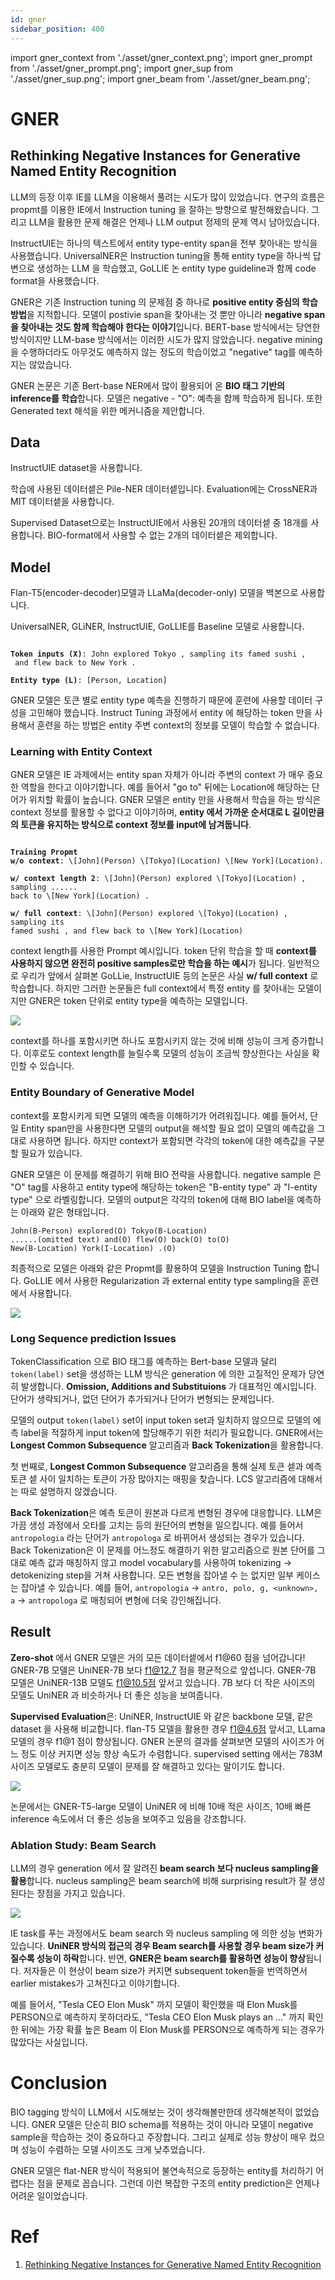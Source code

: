```yaml
---
id: gner
sidebar_position: 400
---
```

import gner_context from './asset/gner_context.png';
import gner_prompt from './asset/gner_prompt.png';
import gner_sup from './asset/gner_sup.png';
import gner_beam from './asset/gner_beam.png';

# GNER
## Rethinking Negative Instances for Generative Named Entity Recognition

LLM의 등장 이후 IE를 LLM을 이용해서 풀려는 시도가 많이 있었습니다. 연구의 흐름은 propmt를 이용한 IE에서 Instruction tuning 을 잘하는 방향으로 발전해왔습니다. 그리고 LLM을 활용한 문제 해결은 언제나 LLM output 정제의 문제 역시 남아있습니다.

InstructUIE는 하나의 텍스트에서 entity type-entity span을 전부 찾아내는 방식을 사용했습니다. UniversalNER은 Instruction tuning을 통해 entity type을 하나씩 답변으로 생성하는 LLM 을 학습했고, GoLLIE 논 entity type guideline과 함께 code format을 사용했습니다. 

GNER은 기존 Instruction tuning 의 문제점 중 하나로 **positive entity 중심의 학습 방법**을 지적합니다. 모델이 postivie span을 찾아내는 것 뿐만 아니라 **negative span을 찾아내는 것도 함께 학습해야 한다는 이야기**입니다. BERT-base 방식에서는 당연한 방식이지만 LLM-base 방식에서는 이러한 시도가 많지 않았습니다. negative mining을 수행하더라도 아무것도 예측하지 않는 정도의 학습이었고 "negative" tag를 예측하지는 않았습니다.

GNER 논문은 기존 Bert-base NER에서 많이 활용되어 온 **BIO 태그 기반의 inference를 학습**합니다. 모델은 negative - "O": 예측을 함께 학습하게 됩니다. 또한 Generated text 해석을 위한 메커니즘을 제안합니다.

## Data

InstructUIE dataset을 사용합니다.

학습에 사용된 데이터셑은 Pile-NER 데이터셑입니다. Evaluation에는 CrossNER과 MIT 데이터셑을 사용합니다. 

Supervised Dataset으로는 InstructUIE에서 사용된 20개의 데이터셑 중 18개를 사용합니다. BIO-format에서 사용할 수 없는 2개의 데이터셑은 제외합니다.

## Model

Flan-T5(encoder-decoder)모델과 LLaMa(decoder-only) 모델을 백본으로 사용합니다. 

UniversalNER, GLiNER, InstructUIE, GoLLIE를 Baseline 모델로 사용합니다.

<pre><code>
<b>Token inputs (X)</b>: John explored Tokyo , sampling its famed sushi ,
 and flew back to New York .

<b>Entity type (L)</b>: [Person, Location]
</code></pre>

GNER 모델은 토큰 별로 entity type 예측을 진행하기 때문에 훈련에 사용할 데이터 구성을 고민해야 했습니다. Instruct Tuning 과정에서 entity 에 해당하는 token 만을 사용해서 훈련을 하는 방법은 entity 주변 context의 정보를 모델이 학습할 수 없습니다.

### Learning with Entity Context

GNER 모델은 IE 과제에서는 entity span 자체가 아니라 주변의 context 가 매우 중요한 역할을 한다고 이야기합니다. 예를 들어서 "go to" 뒤에는 Location에 해당하는 단어가 위치할 확률이 높습니다. GNER 모델은 entity 만을 사용해서 학습을 하는 방식은 context 정보를 활용할 수 없다고 이야기하며, **entity 에서 가까운 순서대로 L 길이만큼의 토큰을 유지하는 방식으로 context 정보를 input에 남겨둡니다**. 

<pre><code>
<b>Training Propmt</b>
<b>w/o context</b>: \[John](Person) \[Tokyo](Location) \[New York](Location).

<b>w/ context length 2</b>: \[John](Person) explored \[Tokyo](Location) , sampling ......
back to \[New York](Location) .

<b>w/ full context</b>: \[John](Person) explored \[Tokyo](Location) , sampling its
famed sushi , and flew back to \[New York](Location)
</code></pre>

context length를 사용한 Prompt 예시입니다. token 단위 학습을 할 때 **context를 사용하지 않으면 완전히 positive samples로만 학습을 하는 예시**가 됩니다. 일반적으로 우리가 앞에서 살펴본 GoLLie, InstructUIE 등의 논문은 사실 **w/ full context** 로 학습합니다. 하지만 그러한 논문들은 full context에서 특정 entity 를 찾아내는 모델이지만 GNER은 token 단위로 entity type을 예측하는 모델입니다.

<div style={{textAlign: 'Center'}}>
    <img src={gner_context} style={{border: 'solid', width: 400}} />
</div>

context를 하나를 포함시키면 하나도 포함시키지 않는 것에 비해 성능이 크게 증가합니다. 이후로도 context length를 늘릴수록 모델의 성능이 조금씩 향상한다는 사실을 확인할 수 있습니다.

### Entity Boundary of Generative Model

context를 포함시키게 되면 모델의 예측을 이해하기가 어려워집니다. 예를 들어서, 단일 Entity span만을 사용한다면 모델의 output을 해석할 필요 없이 모델의 예측값을 그대로 사용하면 됩니다. 하지만 context가 포함되면 각각의 token에 대한 예측값을 구분할 필요가 있습니다.

GNER 모델은 이 문제를 해결하기 위해 BIO 전략을 사용합니다. negative sample 은 "O" tag를 사용하고 entity type에 해당하는 token은 "B-entity type" 과 "I-entity type" 으로 라벨링합니다. 모델의 output은 각각의 token에 대해 BIO label을 예측하는 아래와 같은 형태입니다. 

```
John(B-Person) explored(O) Tokyo(B-Location)
......(omitted text) and(O) flew(O) back(O) to(O)
New(B-Location) York(I-Location) .(O)
```

최종적으로 모델은 아래와 같은 Propmt를 활용하여 모델을 Instruction Tuning 합니다. GoLLIE 에서 사용한 Regularization 과 external entity type sampling을 훈련에서 사용합니다.

<div style={{textAlign: 'Center'}}>
    <img src={gner_prompt} style={{border: 'solid', width: 500}} />
</div>

### Long Sequence prediction Issues

TokenClassification 으로 BIO 태그를 예측하는 Bert-base 모델과 달리 `token(label)` set을 생성하는 LLM 방식은 generation 에 의한 고질적인 문제가 당연히 발생합니다. **Omission, Additions and Substituions** 가 대표적인 예시입니다. 단어가 생략되거나, 없던 단어가 추가되거나 단어가 변형되는 문제입니다. 

모델의 output `token(label)` set이 input token set과 일치하지 않으므로 모델의 에측 label을 적절하게 input token에 할당해주기 위한 처리가 필요합니다. GNER에서는 **Longest Common Subsequence** 알고리즘과 **Back Tokenization**을 활용합니다.

첫 번째로, **Longest Common Subsequence** 알고리즘을 통해 실제 토큰 셑과 예측 토큰 셑 사이 일치하는 토큰이 가장 많아지는 매핑을 찾습니다. LCS 알고리즘에 대해서는 따로 설명하지 않겠습니다. 

**Back Tokenization**은 예측 토큰이 원본과 다르게 변형된 경우에 대응합니다. LLM은 가끔 생성 과정에서 오타를 고치는 등의 원단어의 변형을 일으킵니다. 예를 들어서 `antropologia` 라는 단어가 `antropologa` 로 바뀌어서 생성되는 경우가 있습니다. Back Tokenization은 이 문제를 어느정도 해결하기 위한 알고리즘으로 원본 단어를 그대로 예측 값과 매칭하지 않고 model vocabulary를 사용하여 tokenizing -> detokenizing step을 거쳐 사용합니다. 모든 변형을 잡아낼 수 는 없지만 일부 케이스는 잡아낼 수 있습니다. 예를 들어, `antropologia` -> `antro, polo, g, <unknown>, a` -> `antropologa` 로 매칭되어 변형에 더욱 강인해집니다.

## Result

**Zero-shot** 에서 GNER 모델은 거의 모든 데이터셑에서 f1@60 점을 넘어갑니다! GNER-7B 모델은 UniNER-7B 보다 f1@12.7 점을 평균적으로 앞섭니다. GNER-7B 모델은 UniNER-13B 모델도 f1@10.5점 앞서고 있습니다. 7B 보다 더 작은 사이즈의 모델도 UniNER 과 비슷하거나 더 좋은 성능을 보여줍니다.

**Supervised Evaluation**은: UniNER, InstructUIE 와 같은 backbone 모델, 같은 dataset 을 사용해 비교합니다. flan-T5 모델을 활용한 경우 f1@4.6점 앞서고, LLama 모델의 경우 f1@1 점이 향상됩니다. GNER 논문의 결과를 살펴보면 모델의 사이즈가 어느 정도 이상 커지면 성능 향상 속도가 수렴합니다. supervised setting 에서는 783M 사이즈 모델로도 충분히 모델이 문제를 잘 해결하고 있다는 말이기도 합니다.

<div style={{textAlign: 'Center'}}>
    <img src={gner_sup} style={{border: 'solid', width: 500}} />
</div>

논문에서는 GNER-T5-large 모델이 UniNER 에 비해 10배 적은 사이즈, 10배 빠른 inference 속도에서 더 좋은 성능을 보여주고 있음을 강조합니다.

### Ablation Study: Beam Search

LLM의 경우 generation 에서 잘 알려진 **beam search 보다 nucleus sampling을 활용**합니다. nucleus sampling은 beam search에 비해 surprising result가 잘 생성된다는 장점을 가지고 있습니다.


<div style={{textAlign: 'Center'}}>
    <img src={gner_beam} style={{border: 'solid', width: 500}} />
</div>

IE task를 푸는 과정에서도 beam search 와 nucleus sampling 에 의한 성능 변화가 있습니다. **UniNER 방식의 접근의 경우 Beam search를 사용할 경우 beam size가 커질수록 성능이 하락**합니다. 반면, **GNER은 beam search를 활용하면 성능이 향상**됩니다. 저자들은 이 현상이 beam size가 커지면 subsequent token들을 번역하면서 earlier mistakes가 고쳐진다고 이야기합니다.

예를 들어서, "Tesla CEO Elon Musk" 까지 모델이 확인했을 때 Elon Musk를 PERSON으로 예측하지 못하더라도, "Tesla CEO Elon Musk plays an ..." 까지 확인한 뒤에는 가장 확률 높은 Beam 이 Elon Musk를 PERSON으로 예측하게 되는 경우가 많았다는 사실입니다.

# Conclusion

BIO tagging 방식이 LLM에서 시도해보는 것이 생각해볼만한데 생각해본적이 없었습니다. GNER 모델은 단순히 BIO schema를 적용하는 것이 아니라 모델이 negative sample을 학습하는 것이 중요하다고 주장합니다. 그리고 실제로 성능 향상이 매우 컸으며 성능이 수렴하는 모델 사이즈도 크게 낮추었습니다.

GNER 모델은 flat-NER 방식이 적용되어 불연속적으로 등장하는 entity를 처리하기 어렵다는 점을 문제로 꼽습니다. 그런데 이런 복잡한 구조의 entity prediction은 언제나 어려운 일이었습니다.

# Ref

1. [Rethinking Negative Instances for Generative Named Entity Recognition](https://arxiv.org/pdf/2402.16602.pdf)